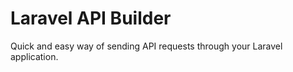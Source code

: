# Laravel API Builder

Quick and easy way of sending API requests through your Laravel application.
